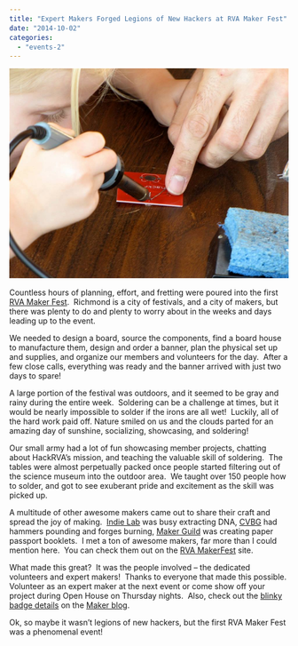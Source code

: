 ```yaml
---
title: "Expert Makers Forged Legions of New Hackers at RVA Maker Fest"
date: "2014-10-02"
categories: 
  - "events-2"
---
```


![soldering](images/soldering.jpg)

Countless hours of planning, effort, and fretting were poured into the first [RVA Maker Fest](http://rvamakerfest.com/ "RVA MakerFest").  Richmond is a city of festivals, and a city of makers, but there was plenty to do and plenty to worry about in the weeks and days leading up to the event.

We needed to design a board, source the components, find a board house to manufacture them, design and order a banner, plan the physical set up and supplies, and organize our members and volunteers for the day.  After a few close calls, everything was ready and the banner arrived with just two days to spare!

A large portion of the festival was outdoors, and it seemed to be gray and rainy during the entire week.  Soldering can be a challenge at times, but it would be nearly impossible to solder if the irons are all wet!  Luckily, all of the hard work paid off. Nature smiled on us and the clouds parted for an amazing day of sunshine, socializing, showcasing, and soldering!

Our small army had a lot of fun showcasing member projects, chatting about HackRVA’s mission, and teaching the valuable skill of soldering.  The tables were almost perpetually packed once people started filtering out of the science museum into the outdoor area.  We taught over 150 people how to solder, and got to see exuberant pride and excitement as the skill was picked up.

A multitude of other awesome makers came out to share their craft and spread the joy of making.  [Indie Lab](http://indielabrva.com/ "Indie Lab") was busy extracting DNA, [CVBG](http://www.cvbg.org/ "CVBG") had hammers pounding and forges burning, [Maker Guild](http://www.rvamakerguild.org/ "Maker Guild") was creating paper passport booklets.  I met a ton of awesome makers, far more than I could mention here.  You can check them out on the [RVA MakerFest](http://rvamakerfest.com/ "RVA MakerFest") site.

What made this great?  It was the people involved – the dedicated volunteers and expert makers!  Thanks to everyone that made this possible.  Volunteer as an expert maker at the next event or come show off your project during Open House on Thursday nights.  Also, check out the [blinky badge details](http://hackrvamakes.blogspot.com/2014/10/learn-to-solder-badges-for-rva-makerfest.html "Blinky Badge") on the [Maker blog](http://hackrvamakes.blogspot.com/ "HackRVA Makes").

Ok, so maybe it wasn’t legions of new hackers, but the first RVA Maker Fest was a phenomenal event!
